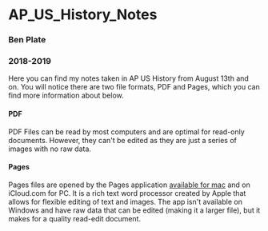 # AP_US_History_Notes
### Ben Plate
### 2018-2019

Here you can find my notes taken in AP US History from August 13th and on.
You will notice there are two file formats, PDF and Pages, which you can find more information about below.


#### PDF
PDF Files can be read by most computers and are optimal for read-only documents. However, they can't be edited as they are just a series of images with no raw data.

#### Pages
Pages files are opened by the Pages application [available for mac](https://itunes.apple.com/us/app/pages/id409201541?mt=12&ls=1) and on iCloud.com for PC. It is a rich text word processor created by Apple that allows for flexible editing of text and images. The app isn't available on Windows and have raw data that can be edited (making it a larger file), but it makes for a quality read-edit document.